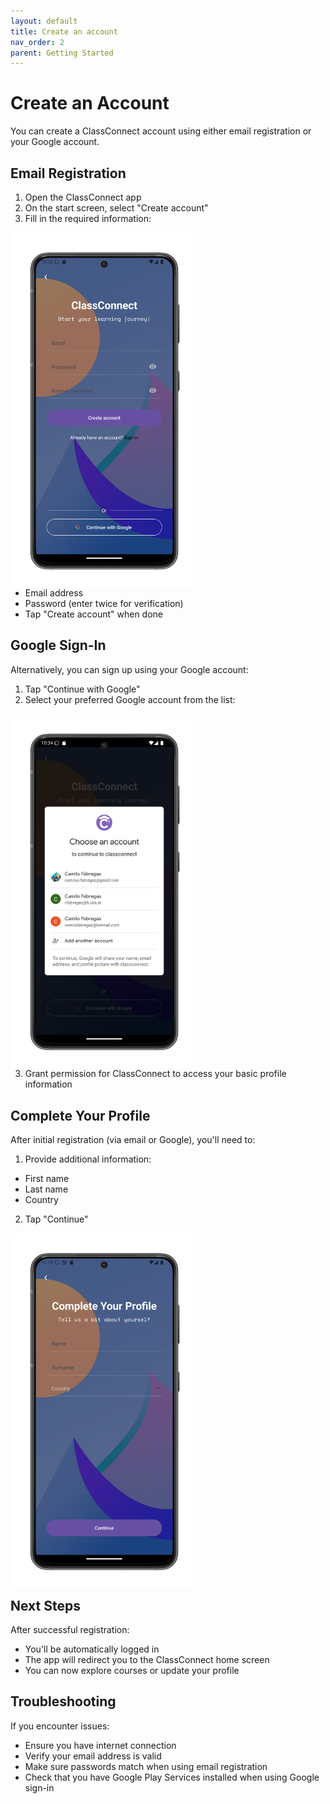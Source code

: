 ```yaml
---
layout: default
title: Create an account
nav_order: 2
parent: Getting Started
---
```


# Create an Account

You can create a ClassConnect account using either email registration or your Google account.

## Email Registration

1. Open the ClassConnect app
2. On the start screen, select "Create account"
3. Fill in the required information:

<p style="clear:both;"></p>
<img src="assets/sign-up.png" alt="Email Registration Screen" style="width:300px; float:left; margin-right:15px;"/>
<p style="clear:both;"></p>

- Email address
- Password (enter twice for verification)
- Tap "Create account" when done

## Google Sign-In

Alternatively, you can sign up using your Google account:

1. Tap "Continue with Google"
2. Select your preferred Google account from the list:

<p style="clear:both;"></p>
<img src="assets/sign-up-google.png" alt="Google Account Selection" style="width:300px; float:left; margin-right:15px;"/>
<p style="clear:both;"></p>

3. Grant permission for ClassConnect to access your basic profile information

## Complete Your Profile

After initial registration (via email or Google), you'll need to:

1. Provide additional information:
- First name
- Last name
- Country
2. Tap "Continue"

<p style="clear:both;"></p>
<img src="assets/sign-up-complete.png" alt="Profile Completion Screen" style="width:300px; float:left; margin-right:15px;"/>
<p style="clear:both;"></p>


## Next Steps

After successful registration:
- You'll be automatically logged in
- The app will redirect you to the ClassConnect home screen
- You can now explore courses or update your profile

## Troubleshooting

If you encounter issues:
- Ensure you have internet connection
- Verify your email address is valid
- Make sure passwords match when using email registration
- Check that you have Google Play Services installed when using Google sign-in